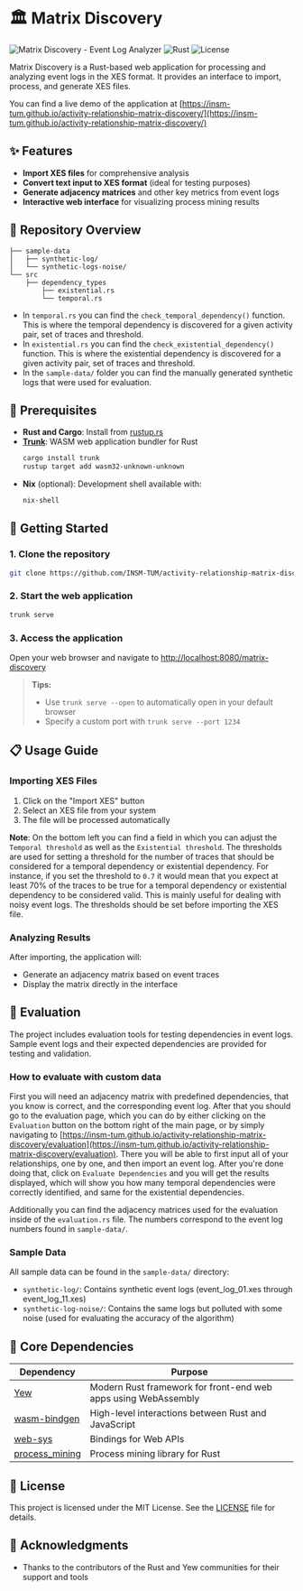 # 🏛️ Matrix Discovery

![Matrix Discovery - Event Log Analyzer](https://img.shields.io/badge/Matrix%20Discovery-Event%20Log%20Analyzer-blue)
![Rust](https://img.shields.io/badge/Built%20with-Rust-orange?logo=rust)
![License](https://img.shields.io/badge/License-MIT-blue)

Matrix Discovery is a Rust-based web application for processing and analyzing event logs in the XES format. It provides an interface to import, process, and generate XES files.

You can find a live demo of the application at [https://insm-tum.github.io/activity-relationship-matrix-discovery/](https://insm-tum.github.io/activity-relationship-matrix-discovery/)

## ✨ Features

- **Import XES files** for comprehensive analysis
- **Convert text input to XES format** (ideal for testing purposes)
- **Generate adjacency matrices** and other key metrics from event logs
- **Interactive web interface** for visualizing process mining results

## 🚀 Repository Overview
```
├── sample-data
│   ├── synthetic-log/
│   └── synthetic-logs-noise/
└── src
    ├── dependency_types
        ├── existential.rs
        └── temporal.rs
```

- In `temporal.rs` you can find the `check_temporal_dependency()` function. This is
where the temporal dependency is discovered for a given activity pair, set of traces
and threshold.
- In `existential.rs` you can find the `check_existential_dependency()` function. This is
where the existential dependency is discovered for a given activity pair, set of traces
and threshold.
- In the `sample-data/` folder you can find the manually generated synthetic logs that were
used for evaluation.

## 🔧 Prerequisites

- **Rust and Cargo**: Install from [rustup.rs](https://rustup.rs/)
- **[Trunk](https://trunkrs.dev/)**: WASM web application bundler for Rust
  ```sh
  cargo install trunk
  rustup target add wasm32-unknown-unknown
  ```
- **Nix** (optional): Development shell available with:
  ```sh
  nix-shell
  ```

## 🚀 Getting Started

### 1. Clone the repository

```sh
git clone https://github.com/INSM-TUM/activity-relationship-matrix-discovery.git && cd matrix-discovery
```

### 2. Start the web application

```sh
trunk serve
```

### 3. Access the application

Open your web browser and navigate to [http://localhost:8080/matrix-discovery](http://localhost:8080/matrix-discovery)

> **Tips:** 
> - Use `trunk serve --open` to automatically open in your default browser
> - Specify a custom port with `trunk serve --port 1234`

## 📋 Usage Guide

### Importing XES Files
1. Click on the "Import XES" button
2. Select an XES file from your system
3. The file will be processed automatically

**Note**:
On the bottom left you can find a field in which you can adjust the `Temporal threshold` as well as the `Existential threshold`.
The thresholds are used for setting a threshold for the number of traces that should be considered for a temporal dependency or existential dependency.
For instance, if you set the threshold to `0.7` it would mean that you expect at least 70% of the traces to be true for a
temporal dependency or existential dependency to be considered valid. This is mainly useful for dealing with noisy event logs.
The thresholds should be set before importing the XES file.

### Analyzing Results
After importing, the application will:
- Generate an adjacency matrix based on event traces
- Display the matrix directly in the interface

## 🧪 Evaluation

The project includes evaluation tools for testing dependencies in event logs. Sample event logs and their expected dependencies are provided for testing and validation.

### How to evaluate with custom data
First you will need an adjacency matrix with predefined dependencies, that you know is correct, and the corresponding event log. After that you should go to the evaluation page, which you can do by either clicking on the `Evaluation` button on the bottom right of the main page, or by simply navigating to [https://insm-tum.github.io/activity-relationship-matrix-discovery/evaluation](https://insm-tum.github.io/activity-relationship-matrix-discovery/evaluation). There you will be able to first input all of your relationships, one by one, and then import an event log. After you're done doing that, click on `Evaluate Dependencies` and you will get the results displayed, which will show you how many temporal dependencies were correctly identified, and same for the existential dependencies.

Additionally you can find the adjacency matrices used for the evaluation inside of the `evaluation.rs` file. The numbers correspond to the event log numbers found in `sample-data/`.

### Sample Data
All sample data can be found in the `sample-data/` directory:
- `synthetic-log/`: Contains synthetic event logs (event_log_01.xes through event_log_11.xes)
- `synthetic-log-noise/`: Contains the same logs but polluted with some noise (used for evaluating the accuracy of the algorithm)


## 🧩 Core Dependencies

| Dependency | Purpose |
|------------|---------|
| [Yew](https://yew.rs/) | Modern Rust framework for front-end web apps using WebAssembly |
| [wasm-bindgen](https://rustwasm.github.io/wasm-bindgen/) | High-level interactions between Rust and JavaScript |
| [web-sys](https://rustwasm.github.io/wasm-bindgen/web-sys/) | Bindings for Web APIs |
| [process_mining](https://crates.io/crates/process_mining) | Process mining library for Rust |

## 📜 License

This project is licensed under the MIT License. See the [LICENSE](LICENSE) file for details.

## 👏 Acknowledgments

- Thanks to the contributors of the Rust and Yew communities for their support and tools